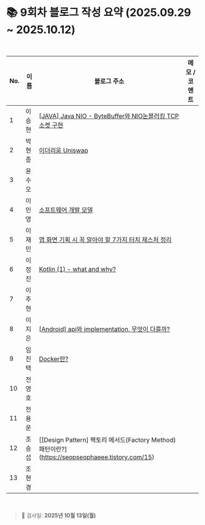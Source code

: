# 📚 9회차 블로그 작성 요약 (2025.09.29 ~ 2025.10.12)

<br>

| No. | 이름  | 블로그 주소                                                                               | 메모 / 코멘트 |
|-----|-----|--------------------------------------------------------------------------------------|----------|
| 1   | 이승현 | [[JAVA] Java NIO - ByteBuffer와 NIO논블러킹 TCP소켓 구현](https://ssddo-story.tistory.com/72) |          |
| 2   | 박현종 | [이더리움 Uniswap](https://develop-think-record.tistory.com/44)                                                                                     |          |
| 3   | 윤수오 |                                                                                      |          |
| 4   | 이민영 | [소프트웨어 개발 모델](https://stylish-minyoung.tistory.com/217)                              |          |
| 5   | 이재민 | [앱 화면 기획 시 꼭 알아야 할 7가지 터치 제스처 정리](https://jam-scribble.tistory.com/47)                                                                                     |          |
| 6   | 이정진 |       [Kotlin (1) - what and why?](https://freshdev.tistory.com/78)   |          |
| 7   | 이주현 |                                                                                      |          |
| 8   | 이지은 | [[Android] api와 implementation, 무엇이 다를까?](https://ji-eeeun.tistory.com/131) |          |
| 9   | 임진택 | [Docker란?](https://taekt.tistory.com/47)                                             |          |
| 10  | 전영호 |                                                                                      |          |
| 11  | 전용운 |                                                                                      |          |
| 12  | 조승섭 | [[Design Pattern] 팩토리 메서드(Factory Method) 패턴이란?] (https://seopseophaeee.tistory.com/15)    |          |
| 13  | 조현경 |                                                                                      |          |

<br>

> 📌 검사일: **2025년 10월 13일(월)**
